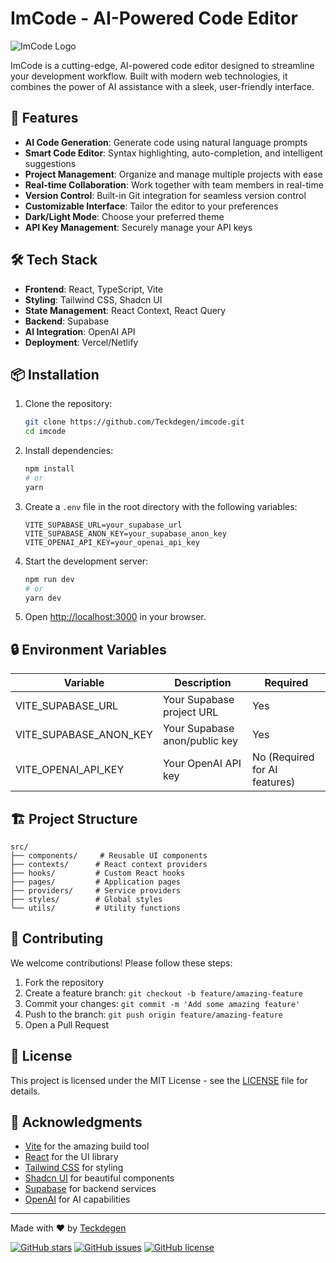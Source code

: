 # ImCode - AI-Powered Code Editor

![ImCode Logo](public/logo.svg)

ImCode is a cutting-edge, AI-powered code editor designed to streamline your development workflow. Built with modern web technologies, it combines the power of AI assistance with a sleek, user-friendly interface.

## 🚀 Features

- **AI Code Generation**: Generate code using natural language prompts
- **Smart Code Editor**: Syntax highlighting, auto-completion, and intelligent suggestions
- **Project Management**: Organize and manage multiple projects with ease
- **Real-time Collaboration**: Work together with team members in real-time
- **Version Control**: Built-in Git integration for seamless version control
- **Customizable Interface**: Tailor the editor to your preferences
- **Dark/Light Mode**: Choose your preferred theme
- **API Key Management**: Securely manage your API keys

## 🛠️ Tech Stack

- **Frontend**: React, TypeScript, Vite
- **Styling**: Tailwind CSS, Shadcn UI
- **State Management**: React Context, React Query
- **Backend**: Supabase
- **AI Integration**: OpenAI API
- **Deployment**: Vercel/Netlify

## 📦 Installation

1. Clone the repository:
   ```bash
   git clone https://github.com/Teckdegen/imcode.git
   cd imcode
   ```

2. Install dependencies:
   ```bash
   npm install
   # or
   yarn
   ```

3. Create a `.env` file in the root directory with the following variables:
   ```env
   VITE_SUPABASE_URL=your_supabase_url
   VITE_SUPABASE_ANON_KEY=your_supabase_anon_key
   VITE_OPENAI_API_KEY=your_openai_api_key
   ```

4. Start the development server:
   ```bash
   npm run dev
   # or
   yarn dev
   ```

5. Open [http://localhost:3000](http://localhost:3000) in your browser.

## 🔒 Environment Variables

| Variable | Description | Required |
|----------|-------------|----------|
| VITE_SUPABASE_URL | Your Supabase project URL | Yes |
| VITE_SUPABASE_ANON_KEY | Your Supabase anon/public key | Yes |
| VITE_OPENAI_API_KEY | Your OpenAI API key | No (Required for AI features) |

## 🏗️ Project Structure

```
src/
├── components/     # Reusable UI components
├── contexts/      # React context providers
├── hooks/         # Custom React hooks
├── pages/         # Application pages
├── providers/     # Service providers
├── styles/        # Global styles
└── utils/         # Utility functions
```

## 🤝 Contributing

We welcome contributions! Please follow these steps:

1. Fork the repository
2. Create a feature branch: `git checkout -b feature/amazing-feature`
3. Commit your changes: `git commit -m 'Add some amazing feature'`
4. Push to the branch: `git push origin feature/amazing-feature`
5. Open a Pull Request

## 📄 License

This project is licensed under the MIT License - see the [LICENSE](LICENSE) file for details.

## 🙏 Acknowledgments

- [Vite](https://vitejs.dev/) for the amazing build tool
- [React](https://reactjs.org/) for the UI library
- [Tailwind CSS](https://tailwindcss.com/) for styling
- [Shadcn UI](https://ui.shadcn.com/) for beautiful components
- [Supabase](https://supabase.com/) for backend services
- [OpenAI](https://openai.com/) for AI capabilities

---

Made with ❤️ by [Teckdegen](https://github.com/Teckdegen)

[![GitHub stars](https://img.shields.io/github/stars/Teckdegen/imcode?style=social)](https://github.com/Teckdegen/imcode/stargazers)
[![GitHub issues](https://img.shields.io/github/issues/Teckdegen/imcode)](https://github.com/Teckdegen/imcode/issues)
[![GitHub license](https://img.shields.io/github/license/Teckdegen/imcode)](https://github.com/Teckdegen/imcode/blob/main/LICENSE)
